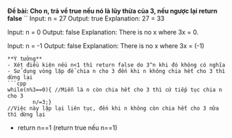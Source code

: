 **Đề bài: Cho n, trả về true nếu nó là lũy thừa của 3, nếu ngược lại return false**
``
Input: n = 27
Output: true
Explanation: 27 = 33

Input: n = 0
Output: false
Explanation: There is no x where 3x = 0.

Input: n = -1
Output: false
Explanation: There is no x where 3x = (-1)
```
**Ý tưởng**
- Xét điều kiện nếu n<1 thì return false do 3^n khi đó không có nghĩa
- Sử dụng vòng lặp để chia n cho 3 đến khi n không chia hết cho 3 thì dừng lại
```cpp
while(n%3==0){ //Miễn là n còn chia hết cho 3 thì cứ tiếp tục chia n cho 3
        n/=3;}
//Việc này lặp lại liên tục, đến khi n không còn chia hết cho 3 nữa thì dừng lại
```
- return n==1 (return true nếu n==1)
